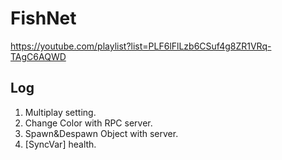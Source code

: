 # FishNet  

https://youtube.com/playlist?list=PLF6lFlLzb6CSuf4g8ZR1VRq-TAgC6AQWD  

## Log  

1. Multiplay setting.  
2. Change Color with RPC server.  
3. Spawn&Despawn Object with server.  
4. [SyncVar] health.  

